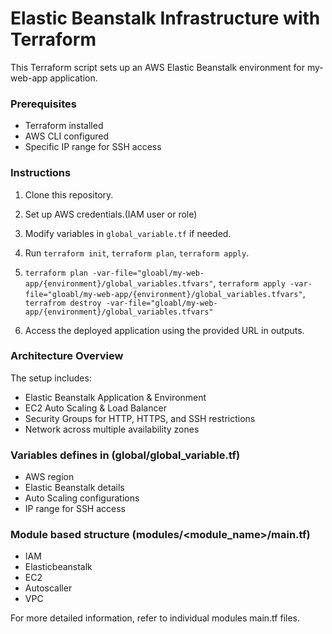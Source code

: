 # Elastic Beanstalk Infrastructure with Terraform

This Terraform script sets up an AWS Elastic Beanstalk environment for my-web-app application.

### Prerequisites
- Terraform installed
- AWS CLI configured
- Specific IP range for SSH access

### Instructions
1. Clone this repository.
2. Set up AWS credentials.(IAM user or role)
3. Modify variables in `global_variable.tf` if needed.
4. Run `terraform init`, `terraform plan`, `terraform apply`.
5. `terraform plan -var-file="gloabl/my-web-app/{environment}/global_variables.tfvars"`,
   `terraform apply -var-file="gloabl/my-web-app/{environment}/global_variables.tfvars"`,
   `terrafrom destroy -var-file="gloabl/my-web-app/{environment}/global_variables.tfvars"`
   
6. Access the deployed application using the provided URL in outputs.

### Architecture Overview
The setup includes:
- Elastic Beanstalk Application & Environment
- EC2 Auto Scaling & Load Balancer
- Security Groups for HTTP, HTTPS, and SSH restrictions
- Network across multiple availability zones

### Variables defines in (global/global_variable.tf)
- AWS region
- Elastic Beanstalk details
- Auto Scaling configurations
- IP range for SSH access
  
### Module based structure (modules/<module_name>/main.tf)
- IAM 
- Elasticbeanstalk
- EC2
- Autoscaller
- VPC

For more detailed information, refer to individual modules main.tf files.
